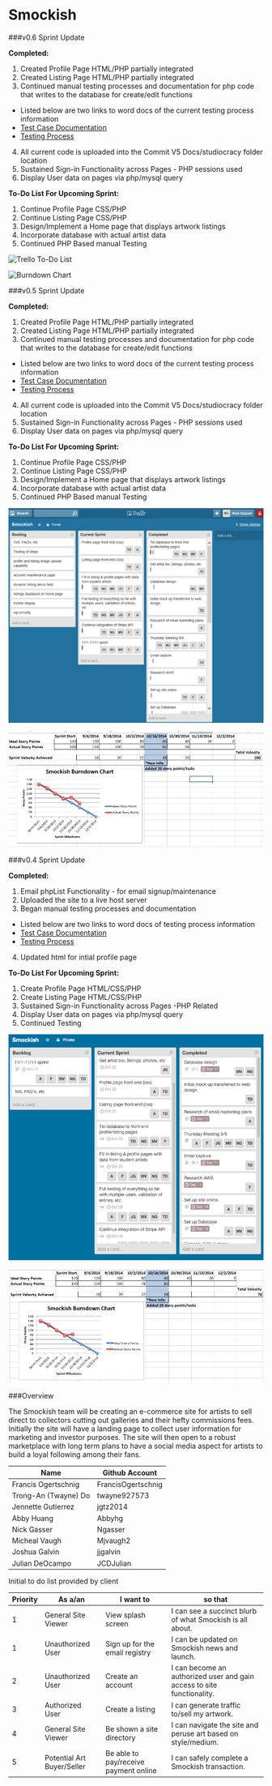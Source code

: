 Smockish 
===

###v0.6 Sprint Update

**Completed:**

1. Created Profile Page HTML/PHP partially integrated
2. Created Listing Page HTML/PHP partially integrated
3. Continued manual testing processes and documentation for php code that writes to the database for create/edit functions
  * Listed below are two links to word docs of the current testing process information
  * [Test Case Documentation]()
  * [Testing Process]()
4. All current code is uploaded into the Commit V5 Docs/studiocracy folder location
5. Sustained Sign-in Functionality across Pages - PHP sessions used
6. Display User data on pages via php/mysql query

**To-Do List For Upcoming Sprint:**

1. Continue Profile Page CSS/PHP
2. Continue Listing Page CSS/PHP
3. Design/Implement a Home page that displays artwork listings
4. Incorporate database with actual artist data
5. Continued PHP Based manual Testing

![Trello To-Do List]()

![Burndown Chart]()


###v0.5 Sprint Update

**Completed:**

1. Created Profile Page HTML/PHP partially integrated
2. Created Listing Page HTML/PHP partially integrated
3. Continued manual testing processes and documentation for php code that writes to the database for create/edit functions
  * Listed below are two links to word docs of the current testing process information
  * [Test Case Documentation](https://github.com/asu-cis-capstone/smockish/blob/master/Commit%20V5%20Docs/Test%20Cases.docx)
  * [Testing Process](https://github.com/asu-cis-capstone/smockish/blob/master/Commit%20V5%20Docs/Studiocracy%20Testing%20v2.docx)
4. All current code is uploaded into the Commit V5 Docs/studiocracy folder location
5. Sustained Sign-in Functionality across Pages - PHP sessions used
6. Display User data on pages via php/mysql query

**To-Do List For Upcoming Sprint:**

1. Continue Profile Page CSS/PHP
2. Continue Listing Page CSS/PHP
3. Design/Implement a Home page that displays artwork listings
4. Incorporate database with actual artist data
5. Continued PHP Based manual Testing

![Trello To-Do List](https://raw.githubusercontent.com/asu-cis-capstone/smockish/master/Commit%20V5%20Docs/studiocracy103014.PNG)

![Burndown Chart](https://raw.githubusercontent.com/asu-cis-capstone/smockish/master/Commit%20V5%20Docs/studiocracyburndown103014.PNG)


###v0.4 Sprint Update

**Completed:**

1. Email phpList Functionality - for email signup/maintenance
2. Uploaded the site to a live host server
3. Began manual testing processes and documentation
  * Listed below are two links to word docs of testing process information
  * [Test Case Documentation](https://github.com/asu-cis-capstone/smockish/raw/master/Commit%20v4%20Docs/Test%20Case%20for%20Registering.docx)
  * [Testing Process](https://github.com/asu-cis-capstone/smockish/raw/master/Commit%20v4%20Docs/How%20I%20tested.docx)
4. Updated html for intial profile page

**To-Do List For Upcoming Sprint:**

1. Create Profile Page HTML/CSS/PHP
2. Create Listing Page HTML/CSS/PHP
3. Sustained Sign-in Functionality across Pages -PHP Related
4. Display User data on pages via php/mysql query
5. Continued Testing

![Trello To-Do List](https://raw.githubusercontent.com/asu-cis-capstone/smockish/master/Commit%20v4%20Docs/Screen%20Shot%202014-10-16%20at%202.49.13%20PM.png?token=8496667__eyJzY29wZSI6IlJhd0Jsb2I6YXN1LWNpcy1jYXBzdG9uZS9zbW9ja2lzaC9tYXN0ZXIvQ29tbWl0IHY0IERvY3MvU2NyZWVuIFNob3QgMjAxNC0xMC0xNiBhdCAyLjQ5LjEzIFBNLnBuZyIsImV4cGlyZXMiOjE0MTQxMDEzMDJ9--0d6b49f6c6e499d415f74d8ea875f350806435dd)

![Burndown Chart](https://github.com/asu-cis-capstone/smockish/raw/master/Commit%20v4%20Docs/burndown.PNG)

###Overview

The Smockish team will be creating an e-commerce site for artists to sell direct to collectors cutting out galleries and their hefty commissions fees. Initially the site will have a landing page to collect user information for marketing and investor purposes. The site will then open to a robust marketplace with long term plans to have a social media aspect for artists to build a loyal following among their fans.


Name|Github Account
-------|--------
Francis Ogertschnig|FrancisOgertschnig
Trong-An (Twayne) Do|twayne927573
Jennette Gutierrez|jgtz2014
Abby Huang|Abbyhg
Nick Gasser|Ngasser
Micheal Vaugh|Mjvaugh2
Joshua Galvin|jjgalvin
Julian DeOcampo|JCDJulian


Initial to do list provided by client

Priority|As a/an|I want to|so that
-----|-----|-----|-----
1|General Site Viewer|View splash screen|I can see a succinct blurb of what Smockish is all about.
1|Unauthorized User|Sign up for the email registry|I can be updated on Smockish news and launch.
2|Unauthorized User|Create an account|I can become an authorized user and gain access to site functionality.
3|Authorized User|Create a listing|I can generate traffic to/sell my artwork.
4|General Site Viewer|Be shown a site directory|I can navigate the site and peruse art based on style/medium.
5|Potential Art Buyer/Seller|Be able to pay/receive payment online|I can safely complete a Smockish transaction.


